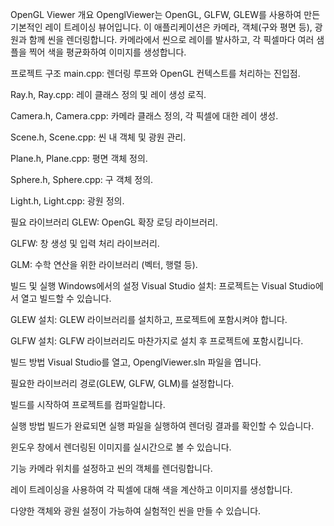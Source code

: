 OpenGL Viewer
개요
OpenglViewer는 OpenGL, GLFW, GLEW를 사용하여 만든 기본적인 레이 트레이싱 뷰어입니다. 이 애플리케이션은 카메라, 객체(구와 평면 등), 광원과 함께 씬을 렌더링합니다. 카메라에서 씬으로 레이를 발사하고, 각 픽셀마다 여러 샘플을 찍어 색을 평균화하여 이미지를 생성합니다.

프로젝트 구조
main.cpp: 렌더링 루프와 OpenGL 컨텍스트를 처리하는 진입점.

Ray.h, Ray.cpp: 레이 클래스 정의 및 레이 생성 로직.

Camera.h, Camera.cpp: 카메라 클래스 정의, 각 픽셀에 대한 레이 생성.

Scene.h, Scene.cpp: 씬 내 객체 및 광원 관리.

Plane.h, Plane.cpp: 평면 객체 정의.

Sphere.h, Sphere.cpp: 구 객체 정의.

Light.h, Light.cpp: 광원 정의.

필요 라이브러리
GLEW: OpenGL 확장 로딩 라이브러리.

GLFW: 창 생성 및 입력 처리 라이브러리.

GLM: 수학 연산을 위한 라이브러리 (벡터, 행렬 등).

빌드 및 실행
Windows에서의 설정
Visual Studio 설치: 프로젝트는 Visual Studio에서 열고 빌드할 수 있습니다.

GLEW 설치: GLEW 라이브러리를 설치하고, 프로젝트에 포함시켜야 합니다.

GLFW 설치: GLFW 라이브러리도 마찬가지로 설치 후 프로젝트에 포함시킵니다.

빌드 방법
Visual Studio를 열고, OpenglViewer.sln 파일을 엽니다.

필요한 라이브러리 경로(GLEW, GLFW, GLM)를 설정합니다.

빌드를 시작하여 프로젝트를 컴파일합니다.

실행 방법
빌드가 완료되면 실행 파일을 실행하여 렌더링 결과를 확인할 수 있습니다.

윈도우 창에서 렌더링된 이미지를 실시간으로 볼 수 있습니다.

기능
카메라 위치를 설정하고 씬의 객체를 렌더링합니다.

레이 트레이싱을 사용하여 각 픽셀에 대해 색을 계산하고 이미지를 생성합니다.

다양한 객체와 광원 설정이 가능하여 실험적인 씬을 만들 수 있습니다.
